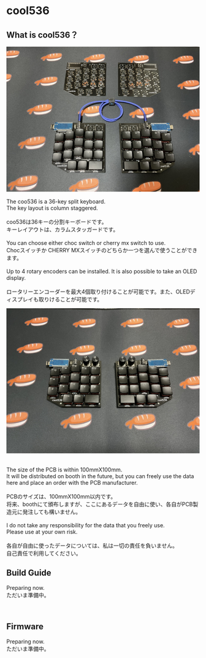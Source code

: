# cool536
## What is cool536？

![](img/img0001.jpg)

The coo536 is a 36-key split keyboard.
<br>
The key layout is column staggered.
<br><br>
coo536は36キーの分割キーボードです。
<br>
キーレイアウトは、カラムスタッガードです。
<br><br>
You can choose either choc switch or cherry mx switch to use.
<br>
Chocスイッチか CHERRY MXスイッチのどちらか一つを選んで使うことができます。
<br>
<br>
Up to 4 rotary encoders can be installed. It is also possible to take an OLED display.
<br><br>
ロータリーエンコーダーを最大4個取り付けることが可能です。また、OLEDディスプレイも取りけることが可能です。
<br>

![](img/img0002.jpg)


<br>
The size of the PCB is within 100mmX100mm.
<br>
It will be distributed on booth in the future, but you can freely use the data here and place an order with the PCB manufacturer.
<br><br>
PCBのサイズは、100mmX100mm以内です。
<br>
将来、boothにて頒布しますが、ここにあるデータを自由に使い、各自がPCB製造元に発注しても構いません。
<br><br>
I do not take any responsibility for the data that you freely use.
<br>
Please use at your own risk.
<br><br>
各自が自由に使ったデータについては、私は一切の責任を負いません。
<br>
自己責任で利用してください。
<br>


## Build Guide
Preparing now.
<br>
ただいま準備中。


<br>

## Firmware
Preparing now.
<br>
ただいま準備中。
